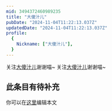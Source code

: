 ```yaml
---
mid: 3494372460989235
title: "大傻汁儿"
pubDate: "2024-11-04T11:22:13.037Z"
updatedDate: "2024-11-04T11:22:13.037Z"
profile:
  {
    Nickname: ["大傻汁儿"],
  }
---
```


关注[大傻汁儿](https://space.bilibili.com/3494372460989235)谢谢喵~ 关注[大傻汁儿](https://space.bilibili.com/3494372460989235)谢谢喵~

## 此条目有待补充
你可以在[这里](https://github.com/Yuhanawa/VTuber.ICU/edit/master/src/content/v/大傻汁儿/index.md)编辑本文
